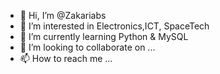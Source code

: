 - 👋 Hi, I’m @Zakariabs
- 👀 I’m interested in Electronics,ICT, SpaceTech 
- 🌱 I’m currently learning Python & MySQL
- 💞️ I’m looking to collaborate on ...
- 📫 How to reach me ...

<!---
Zakariabs/Zakariabs is a ✨ special ✨ repository because its `README.md` (this file) appears on your GitHub profile.
You can click the Preview link to take a look at your changes.
--->

